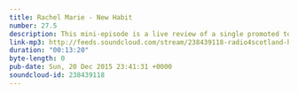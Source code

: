 ```yaml
---
title: Rachel Marie - New Habit
number: 27.5
description: This mini-episode is a live review of a single promoted to us personally; Rachel Marie&#39;s &quot;New Habit&quot;. Will we decide to make listening to Lil&#39; Marie our new habit? SPOILER ALERT... No.
link-mp3: http://feeds.soundcloud.com/stream/238439118-radio4scotland-hmm-interesting-choice-ep275-rachel-marie-new-habit.mp3
duration: "00:13:20"
byte-length: 0
pub-date: Sun, 20 Dec 2015 23:41:31 +0000
soundcloud-id: 238439118
---
```

